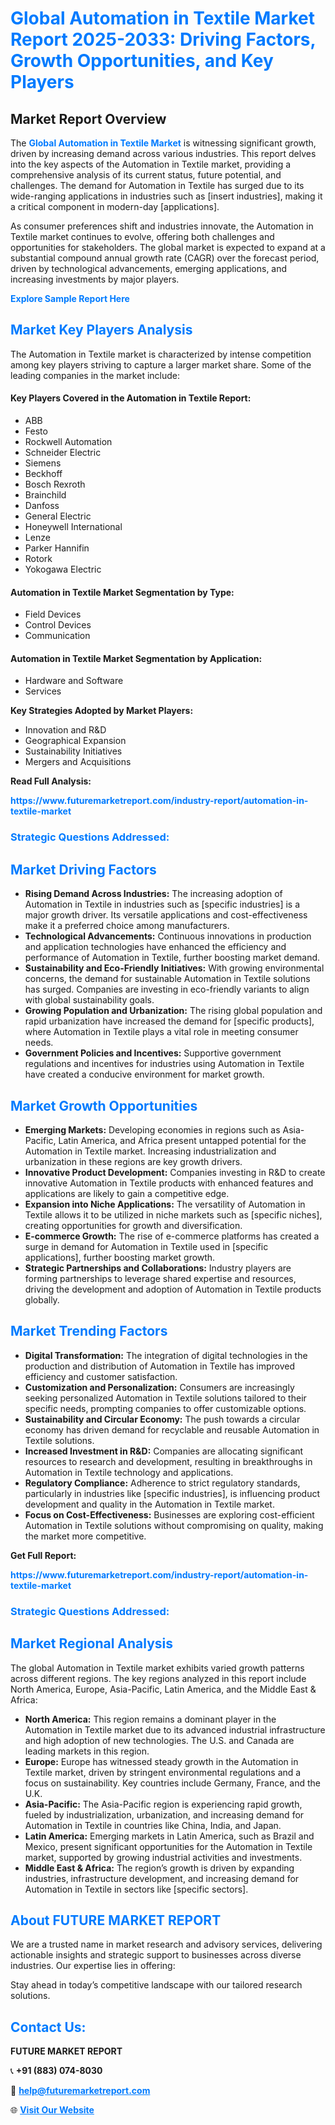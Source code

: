<h1 style="color: #007BFF;">Global Automation in Textile Market Report 2025-2033: Driving Factors, Growth Opportunities, and Key Players</h1>

<section id="overview">
<h2>Market Report Overview</h2>
<p>The <a href="https://www.futuremarketreport.com/industry-report/automation-in-textile-market" style="color: #007BFF; text-decoration: none;"><strong>Global Automation in Textile Market</strong></a> is witnessing significant growth, driven by increasing demand across various industries. This report delves into the key aspects of the Automation in Textile market, providing a comprehensive analysis of its current status, future potential, and challenges. The demand for Automation in Textile has surged due to its wide-ranging applications in industries such as [insert industries], making it a critical component in modern-day [applications].</p>
<p>As consumer preferences shift and industries innovate, the Automation in Textile market continues to evolve, offering both challenges and opportunities for stakeholders. The global market is expected to expand at a substantial compound annual growth rate (CAGR) over the forecast period, driven by technological advancements, emerging applications, and increasing investments by major players.</p>
</section>

<section id="overview">
<p><a href="https://www.futuremarketreport.com/request-sample/reportId=41205" style="color: #007BFF; text-decoration: none;"><strong>Explore Sample Report Here</strong></a></p>
</section>

<section id="key-players">
<h2 style="color: #007BFF;">Market Key Players Analysis</h2>
<p>The Automation in Textile market is characterized by intense competition among key players striving to capture a larger market share. Some of the leading companies in the market include:</p>
<h4>Key Players Covered in the Automation in Textile Report:</h4>
<ul><li>ABB</li><li>Festo</li><li>Rockwell Automation</li><li>Schneider Electric</li><li>Siemens</li><li>Beckhoff</li><li>Bosch Rexroth</li><li>Brainchild</li><li>Danfoss</li><li>General Electric</li><li>Honeywell International</li><li>Lenze</li><li>Parker Hannifin</li><li>Rotork</li><li>Yokogawa Electric</li></ul>
<h4>Automation in Textile Market Segmentation by Type:</h4>
<ul><li>Field Devices</li><li>Control Devices</li><li>Communication</li></ul>

<h4>Automation in Textile Market Segmentation by Application:</h4>
<ul><li>Hardware and Software</li><li>Services</li></ul>
<p><strong>Key Strategies Adopted by Market Players:</strong></p>
<ul>
<li>Innovation and R&D</li>
<li>Geographical Expansion</li>
<li>Sustainability Initiatives</li>
<li>Mergers and Acquisitions</li>
</ul>
</section>

<section>
<p><strong>Read Full Analysis: </strong></p><a href="https://www.futuremarketreport.com/industry-report/automation-in-textile-market" style="color: #007BFF; text-decoration: none;"><strong>https://www.futuremarketreport.com/industry-report/automation-in-textile-market</strong></a>
<h3 style="color: #007BFF;">Strategic Questions Addressed:</h3>
</section>

<section id="driving-factors">
<h2 style="color: #007BFF;">Market Driving Factors</h2>
<ul>
<li><strong>Rising Demand Across Industries:</strong> The increasing adoption of Automation in Textile in industries such as [specific industries] is a major growth driver. Its versatile applications and cost-effectiveness make it a preferred choice among manufacturers.</li>
<li><strong>Technological Advancements:</strong> Continuous innovations in production and application technologies have enhanced the efficiency and performance of Automation in Textile, further boosting market demand.</li>
<li><strong>Sustainability and Eco-Friendly Initiatives:</strong> With growing environmental concerns, the demand for sustainable Automation in Textile solutions has surged. Companies are investing in eco-friendly variants to align with global sustainability goals.</li>
<li><strong>Growing Population and Urbanization:</strong> The rising global population and rapid urbanization have increased the demand for [specific products], where Automation in Textile plays a vital role in meeting consumer needs.</li>
<li><strong>Government Policies and Incentives:</strong> Supportive government regulations and incentives for industries using Automation in Textile have created a conducive environment for market growth.</li>
</ul>
</section>

<section id="growth-opportunities">
<h2 style="color: #007BFF;">Market Growth Opportunities</h2>
<ul>
<li><strong>Emerging Markets:</strong> Developing economies in regions such as Asia-Pacific, Latin America, and Africa present untapped potential for the Automation in Textile market. Increasing industrialization and urbanization in these regions are key growth drivers.</li>
<li><strong>Innovative Product Development:</strong> Companies investing in R&D to create innovative Automation in Textile products with enhanced features and applications are likely to gain a competitive edge.</li>
<li><strong>Expansion into Niche Applications:</strong> The versatility of Automation in Textile allows it to be utilized in niche markets such as [specific niches], creating opportunities for growth and diversification.</li>
<li><strong>E-commerce Growth:</strong> The rise of e-commerce platforms has created a surge in demand for Automation in Textile used in [specific applications], further boosting market growth.</li>
<li><strong>Strategic Partnerships and Collaborations:</strong> Industry players are forming partnerships to leverage shared expertise and resources, driving the development and adoption of Automation in Textile products globally.</li>
</ul>
</section>

<section id="trending-factors">
<h2 style="color: #007BFF;">Market Trending Factors</h2>
<ul>
<li><strong>Digital Transformation:</strong> The integration of digital technologies in the production and distribution of Automation in Textile has improved efficiency and customer satisfaction.</li>
<li><strong>Customization and Personalization:</strong> Consumers are increasingly seeking personalized Automation in Textile solutions tailored to their specific needs, prompting companies to offer customizable options.</li>
<li><strong>Sustainability and Circular Economy:</strong> The push towards a circular economy has driven demand for recyclable and reusable Automation in Textile solutions.</li>
<li><strong>Increased Investment in R&D:</strong> Companies are allocating significant resources to research and development, resulting in breakthroughs in Automation in Textile technology and applications.</li>
<li><strong>Regulatory Compliance:</strong> Adherence to strict regulatory standards, particularly in industries like [specific industries], is influencing product development and quality in the Automation in Textile market.</li>
<li><strong>Focus on Cost-Effectiveness:</strong> Businesses are exploring cost-efficient Automation in Textile solutions without compromising on quality, making the market more competitive.</li>
</ul>
</section>

<section>
<p><strong>Get Full Report: </strong></p><a href="https://www.futuremarketreport.com/industry-report/automation-in-textile-market" style="color: #007BFF; text-decoration: none;"><strong>https://www.futuremarketreport.com/industry-report/automation-in-textile-market</strong></a>
<h3 style="color: #007BFF;">Strategic Questions Addressed:</h3>
</section>


<section id="regional-analysis">
<h2 style="color: #007BFF;">Market Regional Analysis</h2>
<p>The global Automation in Textile market exhibits varied growth patterns across different regions. The key regions analyzed in this report include North America, Europe, Asia-Pacific, Latin America, and the Middle East & Africa:</p>
<ul>
<li><strong>North America:</strong> This region remains a dominant player in the Automation in Textile market due to its advanced industrial infrastructure and high adoption of new technologies. The U.S. and Canada are leading markets in this region.</li>
<li><strong>Europe:</strong> Europe has witnessed steady growth in the Automation in Textile market, driven by stringent environmental regulations and a focus on sustainability. Key countries include Germany, France, and the U.K.</li>
<li><strong>Asia-Pacific:</strong> The Asia-Pacific region is experiencing rapid growth, fueled by industrialization, urbanization, and increasing demand for Automation in Textile in countries like China, India, and Japan.</li>
<li><strong>Latin America:</strong> Emerging markets in Latin America, such as Brazil and Mexico, present significant opportunities for the Automation in Textile market, supported by growing industrial activities and investments.</li>
<li><strong>Middle East & Africa:</strong> The region’s growth is driven by expanding industries, infrastructure development, and increasing demand for Automation in Textile in sectors like [specific sectors].</li>
</ul>
</section>

<footer>
<h2 style="color: #007BFF;">About FUTURE MARKET REPORT</h2>
<p>We are a trusted name in market research and advisory services, delivering actionable insights and strategic support to businesses across diverse industries. Our expertise lies in offering:</p>

<p>Stay ahead in today’s competitive landscape with our tailored research solutions.</p>

<h2 style="color: #007BFF;">Contact Us:</h2>
<p><strong>FUTURE MARKET REPORT</strong></p>
<p>📞 <strong>+91 (883) 074-8030</strong></p>
<p>📧 <strong><a href="mailto:help@futuremarketreport.com" style="color: #007BFF;">help@futuremarketreport.com</a></strong></p>
<p>🌐 <strong><a href="https://www.futuremarketreport.com/" style="color: #007BFF;">Visit Our Website</a></strong></p>
</footer>